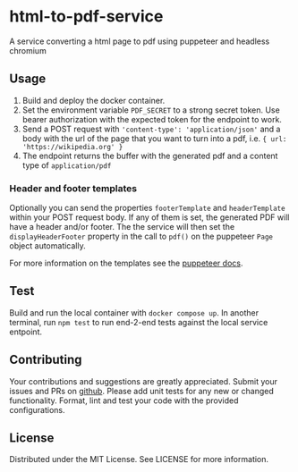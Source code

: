 # html-to-pdf-service

A service converting a html page to pdf using puppeteer and headless chromium

## Usage

1. Build and deploy the docker container.
2. Set the environment variable `PDF_SECRET` to a strong secret token. Use
   bearer authorization with the expected token for the endpoint to work.
3. Send a POST request with `'content-type': 'application/json'` and a body with
   the url of the page that you want to turn into a pdf, i.e.
   `{ url: 'https://wikipedia.org' }`
4. The endpoint returns the buffer with the generated pdf and a content type of
   `application/pdf`

### Header and footer templates

Optionally you can send the properties `footerTemplate` and `headerTemplate`
within your POST request body. If any of them is set, the generated PDF will
have a header and/or footer. The the service will then set the
`displayHeaderFooter` property in the call to `pdf()` on the puppeteer `Page`
object automatically.

For more information on the templates see the
[puppeteer docs](https://pptr.dev/api/puppeteer.pdfoptions).

## Test

Build and run the local container with `docker compose up`. In another terminal,
run `npm test` to run end-2-end tests against the local service entpoint.

## Contributing

Your contributions and suggestions are greatly appreciated. Submit your issues
and PRs on [github](https://github.com/trival/jss-style-helpers). Please add
unit tests for any new or changed functionality. Format, lint and test your code
with the provided configurations.

## License

Distributed under the MIT License. See LICENSE for more information.

